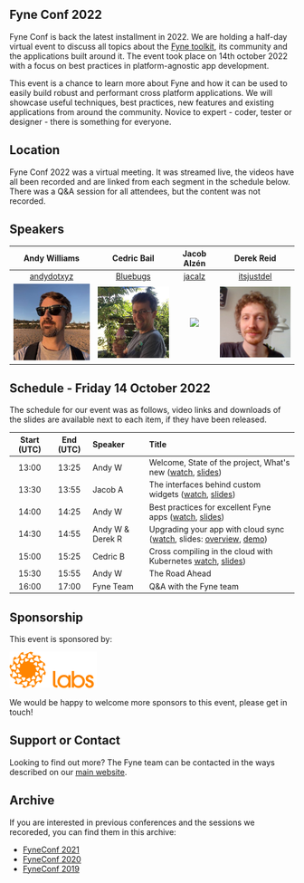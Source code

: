 ## Fyne Conf 2022

Fyne Conf is back the latest installment in 2022.
We are holding a half-day virtual event to discuss all topics about the [Fyne toolkit](https://github.com/fyne-io/fyne), its community and the applications built around it.
The event took place on 14th october 2022 with a focus on best practices in platform-agnostic app development.

This event is a chance to learn more about Fyne and how it can be used to
easily build robust and performant cross platform applications.
We will showcase useful techniques, best practices, new features and existing applications from around the community.
Novice to expert - coder, tester or designer - there is something for everyone.

## Location

Fyne Conf 2022 was a virtual meeting. It was streamed live, the videos have all been recorded and are linked from each segment in the schedule below.
There was a Q&A session for all attendees, but the content was not recorded.

## Speakers

| Andy Williams | Cedric Bail | Jacob Alzén | Derek Reid |
|:---:|:---:|:---:|:---:|
| [andydotxyz](https://twitter.com/andydotxyz) | [Bluebugs](https://github.com/Bluebugs) | [jacalz](https://github.com/jacalz) | [itsjustdel](https://github.com/itsjustdel) |
| ![](/assets/img/andydotxyz.jpg) | <img src="/assets/img/cedric.jpg" width="200" /> |  <img src="https://avatars3.githubusercontent.com/u/25466657?s=460&u=fd19b488f28032c9c5cf15eaf08536441d56ad93&v=4" width="200" /> | <img src="/assets/img/itsjustdel.jpg" width="200" /> |


## Schedule - Friday 14 October 2022

The schedule for our event was as follows, video links and downloads of the slides are available next to each item, if they have been released.

| Start (UTC) | End (UTC) | Speaker | Title |
|:---:|:---:|:---|:---|
| 13:00 | 13:25 | Andy W | Welcome, State of the project, What's new ([watch](https://youtu.be/uJr1vqgEfmo), [slides](/archive/2022/Welcome.pdf)) |
| 13:30 | 13:55 | Jacob A | The interfaces behind custom widgets ([watch](https://youtu.be/TDae1Kmxu_0), [slides](/archive/2022/Widgets.pdf)) |
| 14:00 | 14:25 | Andy W | Best practices for excellent Fyne apps ([watch](https://youtu.be/J8960TmU2jY), [slides](/archive/2022/BestPractice.pdf)) |
| 14:30 | 14:55 | Andy&nbsp;W & Derek&nbsp;R | Upgrading your app with cloud sync ([watch](https://youtu.be/Izm7l5SXmN8), slides: [overview](/archive/2022/CloudEnable.pdf), [demo](/archive/2022/CloudProvider.pdf)) |
| 15:00 | 15:25 | Cedric B | Cross compiling in the cloud with Kubernetes [watch](https://youtu.be/nQztRVhxSiE), [slides](/archive/2022/CrossCompile.pdf)) |
| 15:30 | 15:55 | Andy W | The Road Ahead |
| 16:00 | 17:00 | Fyne Team | Q&A with the Fyne team |

## Sponsorship

This event is sponsored by:

<a href="https://fynelabs.com" style="text-decoration: none"><img src="assets/img/fynelabs.png" width="154" /></a>

We would be happy to welcome more sponsors to this event, please get in touch!

## Support or Contact

Looking to find out more? The Fyne team can be contacted
in the ways described on our [main website](https://fyne.io/#contact).


## Archive

If you are interested in previous conferences and the sessions we recoreded, you can find them in this archive:

* [FyneConf 2021](/archive/2021)
* [FyneConf 2020](/archive/2020)
* [FyneConf 2019](/archive/2019)


